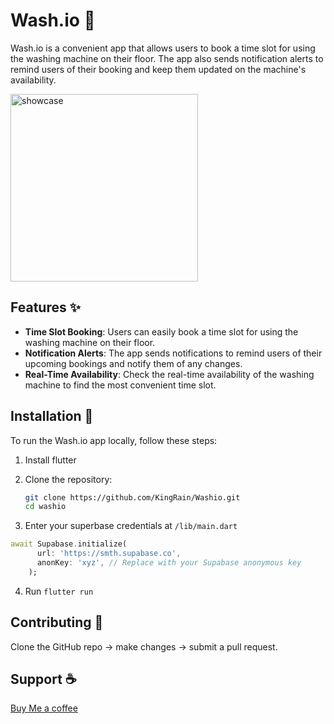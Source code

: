 # Wash.io 👕

Wash.io is a convenient app that allows users to book a time slot for using the washing machine on their floor. The app also sends notification alerts to remind users of their booking and keep them updated on the machine's availability.

<img src="https://cdn.discordapp.com/attachments/883222664066502716/1279666940914434101/showcase-img.png?ex=66d54635&is=66d3f4b5&hm=688f7787d7f5562a952464cbb9372d242bd425e53b5d02e11d5242dcb9d7c2e2&" alt="showcase" height="300"/>

## Features ✨

- **Time Slot Booking**: Users can easily book a time slot for using the washing machine on their floor.
- **Notification Alerts**: The app sends notifications to remind users of their upcoming bookings and notify them of any changes.
- **Real-Time Availability**: Check the real-time availability of the washing machine to find the most convenient time slot.

## Installation 💾

To run the Wash.io app locally, follow these steps:

1. Install flutter

2. Clone the repository:

   ```bash
   git clone https://github.com/KingRain/Washio.git
   cd washio
   ```

3. Enter your superbase credentials at `/lib/main.dart`
```dart
await Supabase.initialize(
      url: 'https://smth.supabase.co',
      anonKey: 'xyz', // Replace with your Supabase anonymous key
    );
```

4. Run `flutter run`

## Contributing 🦆

Clone the GitHub repo -> make changes -> submit a pull request.

## Support ☕

[Buy Me a coffee](https://buymeacoffee.com/samjoe.png)